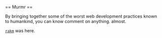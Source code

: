 == Murmr ==

By bringing together some of the worst web development practices known to humankind, you can know comment on anything. almost.

[`rakm`](http://mehulkar.com) was here.
